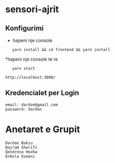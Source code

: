 # sensori-ajrit

## Konfigurimi
* hapeni nje console
 ```shell
    yarn install && cd frontend && yarn install
```

*hapeni nje console te re
 ```shell
    yarn start 
```
    http://localhost:3000/

## Kredencialet per Login
    email: dardan@gmail.com
    password: dardan

# Anetaret e Grupit 
    Dardan Bakiu
    Bajram Sherifi
    Qendresa Hoxha
    Enkela Osmani